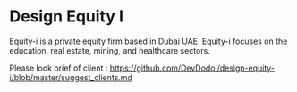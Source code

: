 # Design Equity I

Equity-i is a private equity firm based in Dubai UAE. Equity-i focuses on the education, real estate, mining, and healthcare sectors.

Please look brief of client : https://github.com/DevDodol/design-equity-i/blob/master/suggest_clients.md
